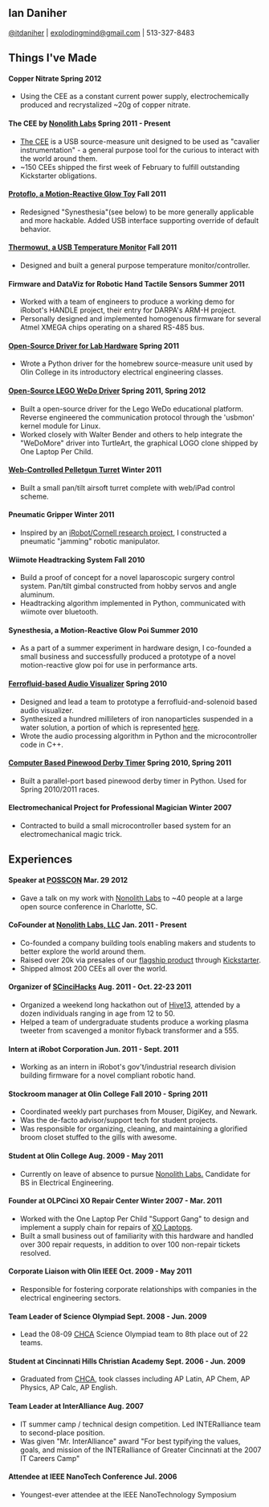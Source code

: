 <link href="markdown.css" rel="stylesheet">
<title> Ian's CV </title>

## Ian Daniher 

[@itdaniher](http://twitter.com/itdaniher) | explodingmind@gmail.com | 513-327-8483
<br>

## Things I've Made <a id="Projects"/>

#### Copper Nitrate <time> Spring 2012 </time>

* Using the CEE as a constant current power supply, electrochemically produced and recrystalized ~20g of copper nitrate.

#### The CEE by [Nonolith Labs][Nonolith] <time> Spring 2011 - Present </time>

* [The CEE][CEE] is a USB source-measure unit designed to be used as "cavalier instrumentation" - a general purpose tool for the curious to interact with the world around them.
* ~150 CEEs shipped the first week of February to fulfill outstanding Kickstarter obligations.

#### [Protoflo, a Motion-Reactive Glow Toy](http://github.com/itdaniher/protoflo) <time> Fall 2011 </time>

* Redesigned "Synesthesia"(see below) to be more generally applicable and more hackable. Added USB interface supporting override of default behavior.

#### [Thermowut, a USB Temperature Monitor](http://github.com/nonolith/thermowut) <time> Fall 2011 </time>

* Designed and built a general purpose temperature monitor/controller.

#### Firmware and DataViz for Robotic Hand Tactile Sensors <time> Summer 2011 </time>

* Worked with a team of engineers to produce a working demo for iRobot's HANDLE project, their entry for DARPA's ARM-H project. 
* Personally designed and implemented homogenous firmware for several Atmel XMEGA chips operating on a shared RS-485 bus.

#### [Open-Source Driver for Lab Hardware](http://github.com/itdaniher/Olin-SMUs) <time> Spring 2011 </time>

* Wrote a Python driver for the homebrew source-measure unit used by Olin College in its introductory electrical engineering classes.

#### [Open-Source LEGO WeDo Driver](http://github.com/itdaniher/WeDoMore) <time>  Spring 2011, Spring 2012 </time>

* Built a open-source driver for the Lego WeDo educational platform. Reverse engineered the communication protocol through the 'usbmon' kernel module for Linux.
* Worked closely with Walter Bender and others to help integrate the "WeDoMore" driver into TurtleArt, the graphical LOGO clone shipped by One Laptop Per Child.

#### [Web-Controlled Pelletgun Turret](http://github.com/itdaniher/turret) <time> Winter 2011 </time>

* Built a small pan/tilt airsoft turret complete with web/iPad control scheme.

#### Pneumatic Gripper <time> Winter 2011 </time>

* Inspired by an [iRobot/Cornell research project](http://www.pnas.org/content/107/44/18809.short), I constructed a pneumatic "jamming" robotic manipulator.

#### Wiimote Headtracking System <time> Fall 2010 </time>

* Build a proof of concept for a novel laparoscopic surgery control system. Pan/tilt gimbal constructed from hobby servos and angle aluminum.
* Headtracking algorithm implemented in Python, communicated with wiimote over bluetooth. 

#### Synesthesia, a Motion-Reactive Glow Poi <time> Summer 2010 </time>

* As a part of a summer experiment in hardware design, I co-founded a small business and successfully produced a prototype of a novel motion-reactive glow poi for use in performance arts.

#### [Ferrofluid-based Audio Visualizer](https://sites.google.com/site/ferrofluidaudioviz/) <time> Spring 2010 </time>

* Designed and lead a team to prototype a ferrofluid-and-solenoid based audio visualizer.
* Synthesized a hundred millileters of iron nanoparticles suspended in a water solution, a portion of which is represented [here](http://itdnhr.imgur.com/ferrofluid).
* Wrote the audio processing algorithm in Python and the microcontroller code in C++.

#### [Computer Based Pinewood Derby Timer](http://github.com/itdaniher/parallelPortTrackTimer) <time> Spring 2010, Spring 2011 </time>

* Built a parallel-port based pinewood derby timer in Python. Used for Spring 2010/2011 races.

#### Electromechanical Project for Professional Magician <time>  Winter 2007 </time>

* Contracted to build a small microcontroller based system for an electromechanical magic trick. 

## Experiences <a id="Experiences"/>

#### Speaker at [POSSCON](http://www.posscon.org/) <time> Mar. 29 2012 </time>

* Gave a talk on my work with [Nonolith Labs][Nonolith] to ~40 people at a large open source conference in Charlotte, SC.

#### CoFounder at [Nonolith Labs, LLC][Nonolith] <time> Jan. 2011 - Present </time>

* Co-founded a company building tools enabling  makers and students to better explore the world around them. 
* Raised over 20k via presales of our [flagship product][CEE] through [Kickstarter](http://kickstarter.com).
* Shipped almost 200 CEEs all over the world.

#### Organizer of [SCinciHacks](http://cincinnati.sciencehackday.com/) <time> Aug. 2011 - Oct. 22-23 2011 </time>

* Organized a weekend long hackathon out of [Hive13](http://www.hive13.org/), attended by a dozen individuals ranging in age from 12 to 50.
* Helped a team of undergraduate students produce a working plasma tweeter from scavenged a monitor flyback transformer and a 555.

#### Intern at iRobot Corporation <time> Jun. 2011 - Sept. 2011 </time>

* Working as an intern in iRobot's gov't/industrial research division building firmware for a novel compliant robotic hand.

#### Stockroom manager at Olin College <time> Fall 2010 - Spring 2011 </time>

* Coordinated weekly part purchases from Mouser, DigiKey, and Newark.
* Was the de-facto advisor/support tech for student projects.
* Was responsible for organizing, cleaning, and maintaining a glorified broom closet stuffed to the gills with awesome.

#### Student at Olin College <time> Aug. 2009 - May 2011 </time>

* Currently on leave of absence to pursue [Nonolith Labs.][Nonolith] Candidate for BS in Electrical Engineering.

#### Founder at OLPCinci XO Repair Center <time> Winter 2007 - Mar. 2011 </time>

* Worked with the One Laptop Per Child "Support Gang" to design and implement a supply chain for repairs of [XO Laptops](http://one.laptop.org/about/hardware).
* Built a small business out of familiarity with this hardware and handled over 300 repair requests, in addition to over 100 non-repair tickets resolved.

#### Corporate Liaison with Olin IEEE <time> Oct. 2009 - May 2011 </time>

* Responsible for fostering corporate relationships with companies in the electrical engineering sectors.

#### Team Leader of Science Olympiad <time> Sept. 2008 - Jun. 2009 </time>

* Lead the 08-09 [CHCA][CHCA] Science Olympiad team to 8th place out of 22 teams.

#### Student at Cincinnati Hills Christian Academy <time> Sept. 2006 - Jun. 2009 </time>

* Graduated from [CHCA][CHCA], took classes including AP Latin, AP Chem, AP Physics, AP Calc, AP English.

#### Team Leader at InterAlliance <time> Aug. 2007 </time>

* IT summer camp / technical design competition. Led INTERalliance team to second-place position.
* Was given "Mr. InterAlliance" award "For best typifying the values, goals, and mission of the INTERalliance of Greater Cincinnati at the 2007 IT Careers Camp" 

#### Attendee at IEEE NanoTech Conference <time> Jul. 2006 </time>

* Youngest-ever attendee at the IEEE NanoTechnology Symposium

[Nonolith]: http://nonolithlabs.com/  "Nonolith Labs"
[CHCA]: http://www.chca-oh.org/ "Cincinnati Hills Christian Academy"
[CEE]: http://nonolithlabs.com/cee "The CEE"
<br>

